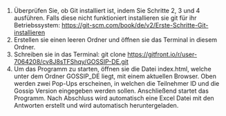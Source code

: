 1. Überprüfen Sie, ob Git installiert ist, indem Sie Schritte 2, 3 und 4 ausführen. Falls diese nicht funktioniert installieren sie git für ihr Betriebssystem: https://git-scm.com/book/de/v2/Erste-Schritte-Git-installieren
2. Erstellen sie einen leeren Ordner und öffnen sie das Terminal in diesem Ordner. 
3. Schreiben sie in das Terminal: git clone https://gitfront.io/r/user-7064208/cv8J8sTFShqy/GOSSIP-DE.git
4. Um das Programm zu starten, öffnen sie die Datei index.html, welche unter dem Ordner GOSSIP_DE liegt, mit einem aktuellen Browser. 
Oben werden zwei Pop-Ups erscheinen, in welchen die Teilnehmer ID und die Gossip Version eingegeben werden sollen. Anschließend startet das Programm. 
Nach Abschluss wird automatisch eine Excel Datei mit den Antworten erstellt und wird automatisch heruntergeladen.
